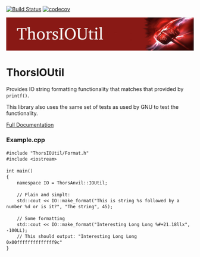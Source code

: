 [![Build Status](https://travis-ci.com/Loki-Astari/ThorsIOUtil.svg?branch=master)](https://travis-ci.com/Loki-Astari/ThorsIOUtil)
[![codecov](https://codecov.io/gh/Loki-Astari/ThorsIOUtil/branch/master/graph/badge.svg)](https://codecov.io/gh/Loki-Astari/ThorsIOUtil)

![ThorStream](img/IOUtil.jpg)

# ThorsIOUtil
Provides IO string formatting functionality that matches that provided by `printf()`.

This library also uses the same set of tests as used by GNU to test the functionality.

[Full Documentation](https://lokiastari.com/ThorsIOUtil/#introduction)

### Example.cpp
````
#include "ThorsIOUtil/Format.h"
#include <iostream>

int main()
{
    namespace IO = ThorsAnvil::IOUtil;

    // Plain and simplt:
    std::cout << IO::make_format("This is string %s followed by a number %d or is it?", "The string", 45);
    
    // Some formatting
    std::cout << IO::make_format("Interesting Long Long %#+21.18llx", -100LL);
    // This should output: "Interesting Long Long  0x00ffffffffffffff9c"
}
````
